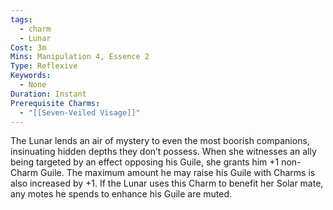 ```yaml
---
tags:
  - charm
  - Lunar
Cost: 3m
Mins: Manipulation 4, Essence 2
Type: Reflexive
Keywords:
  - None
Duration: Instant
Prerequisite Charms:
  - "[[Seven-Veiled Visage]]"
---
```

The Lunar lends an air of mystery to even the most boorish companions, insinuating hidden depths they don’t possess. When she witnesses an ally being targeted by an effect opposing his Guile, she grants him +1 non-Charm Guile. The maximum amount he may raise his Guile with Charms is also increased by +1. If the Lunar uses this Charm to benefit her Solar mate, any motes he spends to enhance his Guile are muted.
